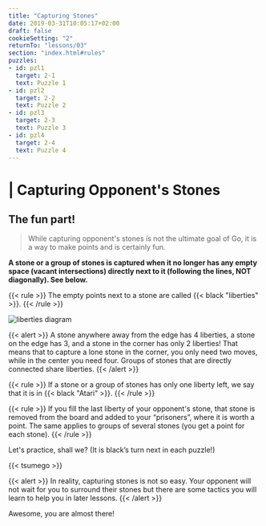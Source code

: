 ```yaml
---
title: "Capturing Stones"
date: 2019-03-31T10:05:17+02:00
draft: false
cookieSetting: "2"
returnTo: "lessons/03"
section: "index.html#rules"
puzzles:
- id: pzl1
  target: 2-1
  text: Puzzle 1
- id: pzl2
  target: 2-2
  text: Puzzle 2
- id: pzl3
  target: 2-3
  text: Puzzle 3
- id: pzl4
  target: 2-4
  text: Puzzle 4
---
```


# | Capturing Opponent's Stones
## The fun part!

> While capturing opponent's stones is not the ultimate goal of Go, it is a way to make points and is certainly fun.

**A stone or a group of stones is captured when it no longer has any empty space (vacant intersections) directly next to it (following the lines, NOT diagonally). See below.**

{{< rule >}}
The empty points next to a stone are called {{< black "liberties" >}}.
{{< /rule >}}

![liberties diagram](/images/liberties.jpg)

{{< alert >}}
    A stone anywhere away from the edge has 4 liberties, a stone on the edge has 3, and a stone in the corner has only 2 liberties! That means that to capture a lone stone in the corner, you only need two moves, while in the center you need four. Groups of stones that are directly connected share liberties.
{{< /alert >}}

{{< rule >}}
    If a stone or a group of stones has only one liberty left, we say that it is in {{< black "Atari" >}}.
{{< /rule >}}


{{< rule >}}
    If you fill the last liberty of your opponent's stone, that stone is removed from the board and added to your “prisoners”, where it is worth a point. The same applies to groups of several stones (you get a point for each stone).
{{< /rule >}}

Let's practice, shall we? (It is black’s turn next in each puzzle!)

{{< tsumego >}}

{{< alert >}}
    In reality, capturing stones is not so easy. Your opponent will not wait for you to surround their stones but there are some tactics you will learn to help you in later lessons.
{{< /alert >}}

Awesome, you are almost there!
